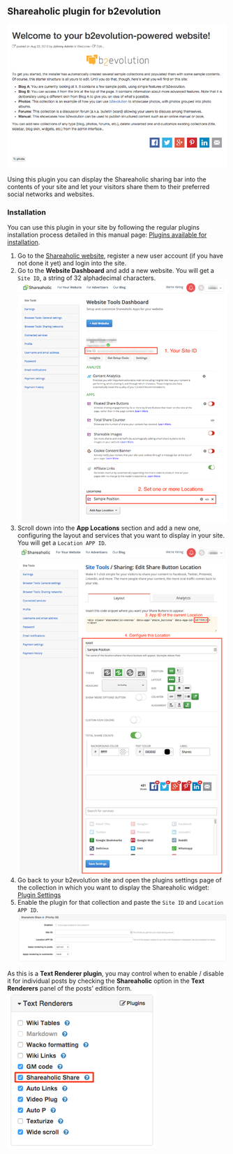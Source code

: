 ## Shareaholic plugin for b2evolution

![Shareaholic Plugin](pluginshot.png)

Using this plugin you can display the Shareaholic sharing bar into the contents of your site and let your visitors share them to their preferred social networks and websites.

### Installation

You can use this plugin in your site by following the regular plugins installation process detailed in this manual page: [Plugins available for installation](http://b2evolution.net/man/plugins-available-for-installation).

1. Go to the [Shareaholic website](http://www.shareaholic.com/), register a new user account (if you have not done it yet) and login into the site.
2. Go to the **Website Dashboard** and add a new website. You will get a `Site ID`, a string of 32 alphadecimal characters. ![Website Dashboard](screenshots/shareaholic-settings_01.png)
3. Scroll down into the **App Locations** section and add a new one, configuring the layout and services that you want to display in your site. You will get a `Location APP ID`. ![App Location settings](screenshots/shareaholic-settings_02.png)
4. Go back to your b2evolution site and open the plugins settings page of the collection in which you want to display the Shareaholic widget: [Plugin Settings](http://b2evolution.net/man/blog-plugin-settings)
5. Enable the plugin for that collection and paste the `Site ID` and `Location APP ID`. ![Plugin settings](screenshots/shareaholic-blog_plugins_settings.png)

As this is a **Text Renderer plugin**, you may control when to enable / disable it for individual posts by checking the **Shareaholic** option in the **Text Renderers** panel of the posts' edition form. ![Text renderers panel](screenshots/shareaholic-text_renderers_panel.png)